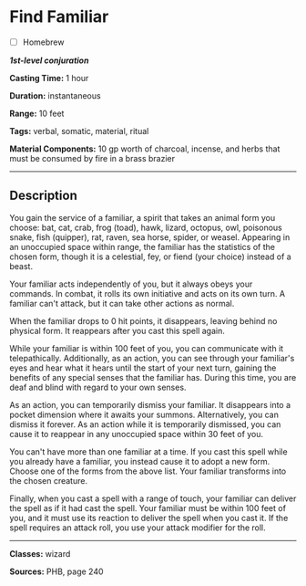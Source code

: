 # Find Familiar

- [ ] Homebrew

***1st-level conjuration***

**Casting Time:** 1 hour

**Duration:** instantaneous

**Range:** 10 feet

**Tags:** verbal, somatic, material, ritual

**Material Components:** 10 gp worth of charcoal, incense, and herbs that must be consumed by fire in a brass brazier

---

## Description
You gain the service of a familiar, a spirit that takes an animal form you choose: bat, cat, crab, frog (toad), hawk, lizard, octopus, owl, poisonous snake, fish (quipper), rat, raven, sea horse, spider, or weasel.
Appearing in an unoccupied space within range, the familiar has the statistics of the chosen form, though it is a celestial, fey, or fiend (your choice) instead of a beast.

Your familiar acts independently of you, but it always obeys your commands.
In combat, it rolls its own initiative and acts on its own turn.
A familiar can't attack, but it can take other actions as normal.

When the familiar drops to 0 hit points, it disappears, leaving behind no physical form.
It reappears after you cast this spell again.

While your familiar is within 100 feet of you, you can communicate with it telepathically.
Additionally, as an action, you can see through your familiar's eyes and hear what it hears until the start of your next turn, gaining the benefits of any special senses that the familiar has.
During this time, you are deaf and blind with regard to your own senses.

As an action, you can temporarily dismiss your familiar.
It disappears into a pocket dimension where it awaits your summons.
Alternatively, you can dismiss it forever.
As an action while it is temporarily dismissed, you can cause it to reappear in any unoccupied space within 30 feet of you.

You can't have more than one familiar at a time.
If you cast this spell while you already have a familiar, you instead cause it to adopt a new form.
Choose one of the forms from the above list.
Your familiar transforms into the chosen creature.

Finally, when you cast a spell with a range of touch, your familiar can deliver the spell as if it had cast the spell.
Your familiar must be within 100 feet of you, and it must use its reaction to deliver the spell when you cast it.
If the spell requires an attack roll, you use your attack modifier for the roll.

---

**Classes:** wizard

**Sources:** PHB, page 240
